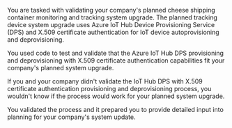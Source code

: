 You are tasked with validating your company's planned cheese shipping container monitoring and tracking system upgrade. The planned tracking device system upgrade uses Azure IoT Hub Device Provisioning Service (DPS) and X.509 certificate authentication for IoT device autoprovisioning and deprovisioning. 

You used code to test and validate that the Azure IoT Hub DPS provisioning and deprovisioning with X.509 certificate authentication capabilities fit your company's planned system upgrade.

If you and your company didn't validate the IoT Hub DPS with X.509 certificate authentication provisioning and deprovisioning process, you wouldn't know if the process would work for your planned system upgrade.

You validated the process and it prepared you to provide detailed input into planning for your company's system update.
